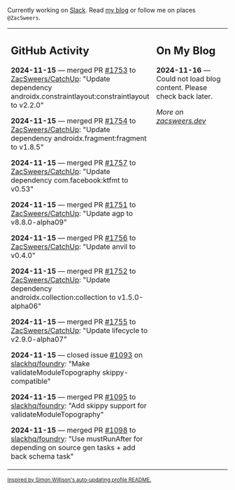 Currently working on [Slack](https://slack.com/). Read [my blog](https://zacsweers.dev/) or follow me on places `@ZacSweers`.

<table><tr><td valign="top" width="60%">

## GitHub Activity
<!-- githubActivity starts -->
**2024-11-15** — merged PR [#1753](https://github.com/ZacSweers/CatchUp/pull/1753) to [ZacSweers/CatchUp](https://github.com/ZacSweers/CatchUp): "Update dependency androidx.constraintlayout:constraintlayout to v2.2.0"

**2024-11-15** — merged PR [#1754](https://github.com/ZacSweers/CatchUp/pull/1754) to [ZacSweers/CatchUp](https://github.com/ZacSweers/CatchUp): "Update dependency androidx.fragment:fragment to v1.8.5"

**2024-11-15** — merged PR [#1757](https://github.com/ZacSweers/CatchUp/pull/1757) to [ZacSweers/CatchUp](https://github.com/ZacSweers/CatchUp): "Update dependency com.facebook:ktfmt to v0.53"

**2024-11-15** — merged PR [#1751](https://github.com/ZacSweers/CatchUp/pull/1751) to [ZacSweers/CatchUp](https://github.com/ZacSweers/CatchUp): "Update agp to v8.8.0-alpha09"

**2024-11-15** — merged PR [#1756](https://github.com/ZacSweers/CatchUp/pull/1756) to [ZacSweers/CatchUp](https://github.com/ZacSweers/CatchUp): "Update anvil to v0.4.0"

**2024-11-15** — merged PR [#1752](https://github.com/ZacSweers/CatchUp/pull/1752) to [ZacSweers/CatchUp](https://github.com/ZacSweers/CatchUp): "Update dependency androidx.collection:collection to v1.5.0-alpha06"

**2024-11-15** — merged PR [#1755](https://github.com/ZacSweers/CatchUp/pull/1755) to [ZacSweers/CatchUp](https://github.com/ZacSweers/CatchUp): "Update lifecycle to v2.9.0-alpha07"

**2024-11-15** — closed issue [#1093](https://github.com/slackhq/foundry/issues/1093) on [slackhq/foundry](https://github.com/slackhq/foundry): "Make validateModuleTopography skippy-compatible"

**2024-11-15** — merged PR [#1095](https://github.com/slackhq/foundry/pull/1095) to [slackhq/foundry](https://github.com/slackhq/foundry): "Add skippy support for validateModuleTopography"

**2024-11-15** — merged PR [#1098](https://github.com/slackhq/foundry/pull/1098) to [slackhq/foundry](https://github.com/slackhq/foundry): "Use mustRunAfter for depending on source gen tasks + add back schema task"
<!-- githubActivity ends -->
</td><td valign="top" width="40%">

## On My Blog
<!-- blog starts -->
**2024-11-16** — Could not load blog content. Please check back later.
<!-- blog ends -->
_More on [zacsweers.dev](https://zacsweers.dev/)_
</td></tr></table>

<sub><a href="https://simonwillison.net/2020/Jul/10/self-updating-profile-readme/">Inspired by Simon Willison's auto-updating profile README.</a></sub>